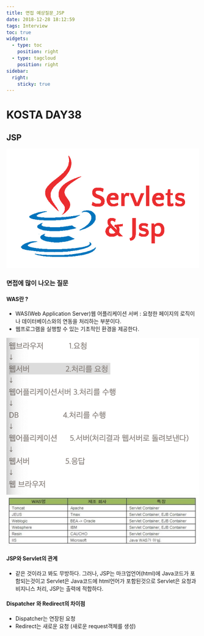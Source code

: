 ```yaml
---
title: 면접 예상질문_JSP
date: 2018-12-28 18:12:59
tags: Interview
toc: true
widgets:
  - type: toc
    position: right
  - type: tagcloud
    position: right
sidebar:
  right:
    sticky: true
---
```

# KOSTA DAY38
## JSP
![JSP](/images/JSP_logo.png)
<!-- more -->
### 면접에 많이 나오는 질문
#### WAS란 ?
- WAS(Web Application Server)웹 어플리케이션 서버 : 요청한 페이지의 로직이나 데이터베이스와의 연동을 처리하는 부분이다.
- 웹프로그램을 실행할 수 있는 기초적인 환경을 제공한다.

![JSP](/images/jsp/JSP01-10.png)
![JSP](/images/jsp/JSP01-11.png)

#### JSP와 Servlet의 관계
- 같은 것이라고 봐도 무방하다.
그러나, JSP는 마크업언어(html)에 Java코드가 포함되는것이고
Servlet은 Java코드에 html언어가 포함된것으로
Servlet은 요청과 비지니스 처리, JSP는 출력에 적합하다.

#### Dispatcher 와 Redirect의 차이점
- Dispatcher는 연장된 요청
- Redirect는 새로운 요청 (새로운 request객체를 생성)
<br><br>

